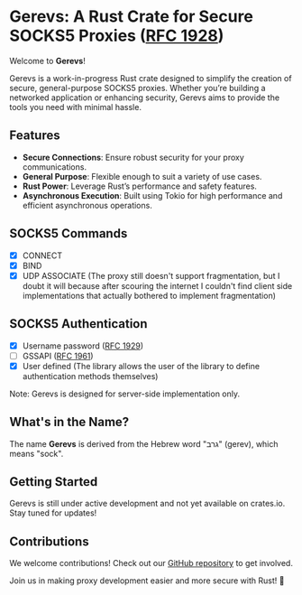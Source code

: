 # Gerevs: A Rust Crate for Secure SOCKS5 Proxies ([RFC 1928](https://datatracker.ietf.org/doc/html/rfc1928))

Welcome to **Gerevs**!

Gerevs is a work-in-progress Rust crate designed to simplify the creation of secure, general-purpose SOCKS5 proxies. Whether you’re building a networked application or enhancing security, Gerevs aims to provide the tools you need with minimal hassle.

## Features

- **Secure Connections**: Ensure robust security for your proxy communications.
- **General Purpose**: Flexible enough to suit a variety of use cases.
- **Rust Power**: Leverage Rust’s performance and safety features.
- **Asynchronous Execution**: Built using Tokio for high performance and efficient asynchronous operations.

## SOCKS5 Commands
- [x] CONNECT
- [x] BIND
- [x] UDP ASSOCIATE (The proxy still doesn't support fragmentation, but I doubt it will because after scouring the internet I couldn't find client side implementations that actually bothered to implement fragmentation)

## SOCKS5 Authentication
- [x] Username password ([RFC 1929](https://datatracker.ietf.org/doc/html/rfc1929))
- [ ] GSSAPI ([RFC 1961](https://www.rfc-editor.org/rfc/rfc1961.html))
- [x] User defined (The library allows the user of the library to define authentication methods themselves)

Note: Gerevs is designed for server-side implementation only.

## What's in the Name?

The name **Gerevs** is derived from the Hebrew word "גרב" (gerev), which means "sock".

## Getting Started

Gerevs is still under active development and not yet available on crates.io. Stay tuned for updates!

## Contributions

We welcome contributions! Check out our [GitHub repository](https://github.com/itamarsch/gerevs) to get involved.

Join us in making proxy development easier and more secure with Rust! 🚀
